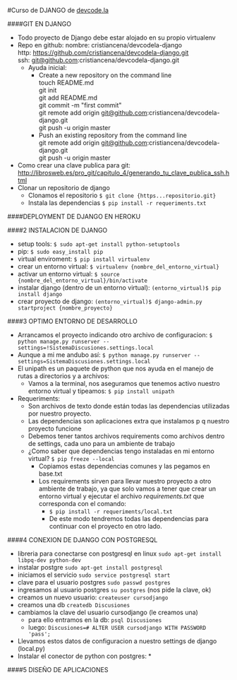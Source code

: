 #Curso de DJANGO de [devcode.la](http://www.devcode.la/)

####GIT EN DJANGO	
+ Todo proyecto de Django debe estar alojado en su propio virtualenv
+ Repo en github: 
	nombre: cristiancena/devcodela-django  
	http:	https://github.com/cristiancena/devcodela-django.git  
	ssh: 	git@github.com:cristiancena/devcodela-django.git  
	* Ayuda inicial:
		- Create a new repository on the command line  
			touch README.md  
			git init  
			git add README.md  
			git commit -m "first commit"  
			git remote add origin git@github.com:cristiancena/devcodela-django.git  
			git push -u origin master  
		- Push an existing repository from the command line  
			git remote add origin git@github.com:cristiancena/devcodela-django.git  
			git push -u origin master  
+ Como crear una clave publica para git:  
	http://librosweb.es/pro_git/capitulo_4/generando_tu_clave_publica_ssh.html  
+ Clonar un repositorio de django  
	* Clonamos el repositorio `$ git clone {https...repositorio.git}`  
	* Instala las dependencias `$ pip install -r requeriments.txt`   

####DEPLOYMENT DE DJANGO EN HEROKU
	

####2 INSTALACION DE DJANGO
*	setup tools:
	`$ sudo apt-get install python-setuptools`
*	pip:
	`$ sudo easy_install pip`
*	virtual enviroment:
	`$ pip install virtualenv`
*	crear un entorno virtual:
	`$ virtualenv {nombre_del_entorno_virtual}`
*	activar un entorno virtual:
	`$ source {nombre_del_entorno_virtual}/bin/activate`
*	instalar django (dentro de un entorno virtual):
	`(entorno_virtual)$ pip install django`
*	crear proyecto de django:
	`(entorno_virtual)$ django-admin.py startproject {nombre_proyecto}`


####3 OPTIMO ENTORNO DE DESARROLLO
+	Arrancamos el proyecto indicando otro archivo de configuracion:
	`$ python manage.py runserver --settings=!SistemaDiscusiones.settings.local`
+	Aunque a mi me andubo así: 
	`$ python manage.py runserver --settings=SistemaDiscusiones.settings.local`
+	El unipath es un paquete de python que nos ayuda en el manejo de rutas a directorios y a archivos:
	* Vamos a la terminal, nos aseguramos que tenemos activo nuestro entorno virtual y tipeamos:
		`$ pip install unipath`
+	Requeriments:
	* Son archivos de texto donde están todas las dependencias utilizadas por nuestro proyecto. 
	* Las dependencias son aplicaciones extra que instalamos p q nuestro proyecto funcione
	* Debemos tener tantos archivos requirements como archivos dentro de settings, cada uno para un ambiente de trabajo
	* ¿Como saber que dependencias tengo instaladas en mi entorno virtual?
		`$ pip freeze --local`		
		- Copiamos estas dependencias comunes y las pegamos en base.txt 
		- Los requirements sirven para llevar nuestro proyecto a otro ambiente de trabajo, ya que solo vamos a tener que crear un entorno virtual y ejecutar el archivo *requirements.txt* que corresponda con el comando:
			+ `$ pip install -r requeriments/local.txt`
			+ De este modo tendremos todas las dependencias para continuar con el proyecto en otro lado.

####4 CONEXION DE DJANGO CON POSTGRESQL
+  libreria para conectarse con postgresql en linux `sudo apt-get install libpq-dev python-dev`
+ instalar postgre `sudo apt-get install postgresql`
+ iniciamos el servicio `sudo service postgresql start`
+ clave para el usuario postgres `sudo passwd postgres`
+ ingresamos al usuario postgres `su postgres` (nos pide la clave, ok)
+ creamos un nuevo usuario:	`createuser cursodjango` 
+ creamos una db `createdb Discusiones`
+ cambiamos la clave del usuario cursodjango (le creamos una)
	* para ello entramos en la db: `psql Discusiones`
	* luego: `Discusiones=# ALTER USER cursodjango WITH PASSWORD 'pass';`
+ Llevamos estos datos de configuracion a nuestro settings de django (local.py)
+ Instalar el conector de python con postgres:
	* 






####5 DISEÑO DE APLICACIONES